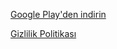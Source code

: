 <!-- <h1 align="center">bilgi: genel kültür yarışması</h1>
<p align="center">
  <img src="screenshots/1.png" alt = "screenshot 1" width = "75%" height = auto>
  <img src="screenshots/2.png" alt = "screenshot 2" width = "75%" height = auto>
  <img src="screenshots/3.png" alt = "screenshot 3" width = "75%" height = auto>
  <img src="screenshots/4.png" alt = "screenshot 4" width = "75%" height = auto>
  <img src="screenshots/5.png" alt = "screenshot 5" width = "75%" height = auto>
</p>
 
<p align="center">
<a href="https://play.google.com/store/apps/details?id=io.sleepybug.bilgi"><img src="google-play-badge.png" width="50%" height=auto></a>
</p>

<p align="center">
  [Gizlilik Politikası](privacyPolicy.md)
  <a href="privacyPolicy.md">Gizlilik politikası</a>
</p>

<p align="center">
Google Play ve Google Play logosu Google LLC kuruluşunun ticari markalarıdır.
</p>
-->
[Google Play'den indirin](https://play.google.com/store/apps/details?id=io.sleepybug.bilgi)

[Gizlilik Politikası](privacyPolicy.md)
